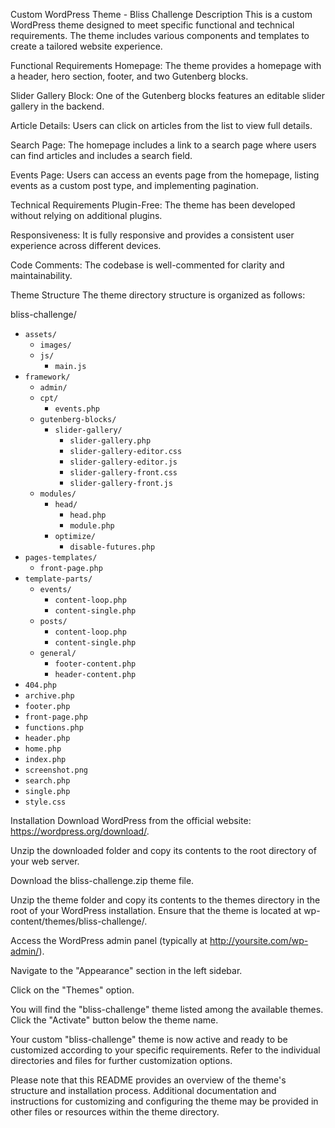 Custom WordPress Theme - Bliss Challenge
Description
This is a custom WordPress theme designed to meet specific functional and technical requirements. The theme includes various components and templates to create a tailored website experience.

Functional Requirements
Homepage: The theme provides a homepage with a header, hero section, footer, and two Gutenberg blocks.

Slider Gallery Block: One of the Gutenberg blocks features an editable slider gallery in the backend.

Article Details: Users can click on articles from the list to view full details.

Search Page: The homepage includes a link to a search page where users can find articles and includes a search field.

Events Page: Users can access an events page from the homepage, listing events as a custom post type, and implementing pagination.

Technical Requirements
Plugin-Free: The theme has been developed without relying on additional plugins.

Responsiveness: It is fully responsive and provides a consistent user experience across different devices.

Code Comments: The codebase is well-commented for clarity and maintainability.

Theme Structure
The theme directory structure is organized as follows:

bliss-challenge/
-   `assets/`
    -   `images/`
    -   `js/`
        -   `main.js`
-   `framework/`
    -   `admin/`
    -   `cpt/`
        -   `events.php`
    -   `gutenberg-blocks/`
        -   `slider-gallery/`
            -   `slider-gallery.php`
            -   `slider-gallery-editor.css`
            -   `slider-gallery-editor.js`
            -   `slider-gallery-front.css`
            -   `slider-gallery-front.js`
    -   `modules/`
        -   `head/`
            -   `head.php`
            -   `module.php`
        -   `optimize/`
            -   `disable-futures.php`
-   `pages-templates/`
    -   `front-page.php`
-   `template-parts/`
    -   `events/`
        -   `content-loop.php`
        -   `content-single.php`
    -   `posts/`
        -   `content-loop.php`
        -   `content-single.php`
    -   `general/`
        -   `footer-content.php`
        -   `header-content.php`
-   `404.php`	
-   `archive.php`	
-   `footer.php`	
-   `front-page.php`	
-   `functions.php`	
-   `header.php`	
-   `home.php`	
-   `index.php`	
-   `screenshot.png	`
-   `search.php	`
-   `single.php	`
-   `style.css`

Installation
Download WordPress from the official website: https://wordpress.org/download/.

Unzip the downloaded folder and copy its contents to the root directory of your web server.

Download the bliss-challenge.zip theme file.

Unzip the theme folder and copy its contents to the themes directory in the root of your WordPress installation. Ensure that the theme is located at wp-content/themes/bliss-challenge/.

Access the WordPress admin panel (typically at http://yoursite.com/wp-admin/).

Navigate to the "Appearance" section in the left sidebar.

Click on the "Themes" option.

You will find the "bliss-challenge" theme listed among the available themes. Click the "Activate" button below the theme name.

Your custom "bliss-challenge" theme is now active and ready to be customized according to your specific requirements. Refer to the individual directories and files for further customization options.

Please note that this README provides an overview of the theme's structure and installation process. Additional documentation and instructions for customizing and configuring the theme may be provided in other files or resources within the theme directory.
